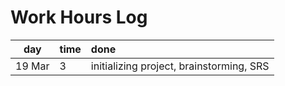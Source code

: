 # Work Hours Log

| day | time | done  |
| :----:|:-----| :-----|
| 19 Mar | 3    | initializing project, brainstorming, SRS |
